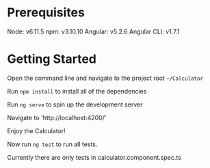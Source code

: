 # Prerequisites

Node: v6.11.5
npm: v3.10.10
Angular: v5.2.6
Angular CLI: v1.7.1

# Getting Started

Open the command line and navigate to the project root `~/Calculator`

Run `npm install` to install all of the dependencies

Run `ng serve` to spin up the development server

Navigate to 'http://localhost:4200/'

Enjoy the Calculator!

Now run `ng test` to run all tests.

Currently there are only tests in calculator.component.spec.ts
